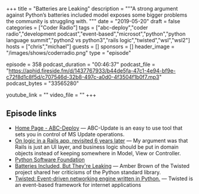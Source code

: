+++
title = "Batteries are Leaking"
description = """A strong argument against Python’s batteries included model exposes some bigger problems the community is struggling with.
"""
date = "2019-05-20"
draft = false
categories = ["Coder Radio"]
tags = ["abc-deploy","coder radio","development podcast","event-based","microsot","python","python language summit","python2 vs python3","rails logic","twisted","wsl","wsl2"]
hosts = ["chris","michael"]
guests = []
sponsors = []
header_image = "/images/shows/coderradio.png"
type = "episode"

episode = 358
podcast_duration = "00:46:37"
podcast_file = "https://aphid.fireside.fm/d/1437767933/b44de5fa-47c1-4e94-bf9e-c72f8d1c8f5d/c707546d-32b8-497c-a0d0-4f3504f1b0f7.mp3"
podcast_bytes = "33565280"

youtube_link = ""
video_file = ""
+++

## Episode links

  * [Home Page - ABC-Deploy](http://abc-deploy.com/abc-update/ "Home Page - ABC-Deploy") — ABC-Update is an easy to use tool that sets you in control of MS Update operations.
  * [On logic in a Rails app, revisited 6 years later](https://alisnic.github.io/posts/rails-logic-revisited/ "On logic in a Rails app, revisited 6 years later") — My argument was that Rails is just an UI layer, and business logic should be put in domain objects instead of keeping somewhere in Model, View or Controller.
  * [Python Software Foundation](https://pyfound.blogspot.com/2019/05/the-2019-python-language-summit.html "Python Software Foundation")
  * [Batteries Included, But They're Leaking](http://pyfound.blogspot.com/2019/05/amber-brown-batteries-included-but.html?m=1 "Batteries Included, But They're Leaking") — Amber Brown of the Twisted project shared her criticisms of the Python standard library.
  * [Twisted: Event-driven networking engine written in Python.](https://github.com/twisted/twisted "Twisted: Event-driven networking engine written in Python.") — Twisted is an event-based framework for internet applications

